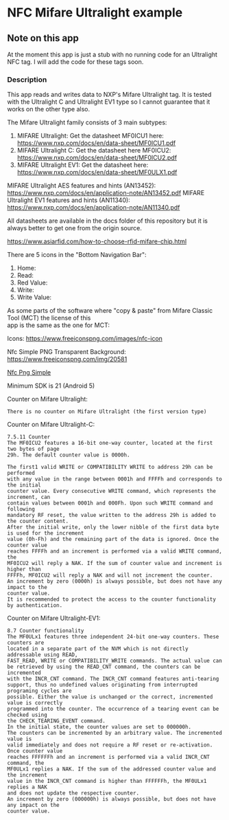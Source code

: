 # NFC Mifare Ultralight example

## Note on this app

At the moment this app is just a stub with no running code for an Ultralight NFC tag. I will add the code 
for these tags soon.

### Description

This app reads and writes data to NXP's Mifare Ultralight tag. It is tested with the Ultralight C and Ultralight EV1 type so 
I cannot guarantee that it works on the other type also.

The Mifare Ultralight family consists of 3 main subtypes:

1) MIFARE Ultralight: Get the datasheet MF0ICU1 here: https://www.nxp.com/docs/en/data-sheet/MF0ICU1.pdf
2) MIFARE Ultralight C: Get the datasheet here MF0ICU2: https://www.nxp.com/docs/en/data-sheet/MF0ICU2.pdf
3) MIFARE Ultralight EV1: Get the datasheet here: https://www.nxp.com/docs/en/data-sheet/MF0ULX1.pdf
 
MIFARE Ultralight AES features and hints (AN13452): https://www.nxp.com/docs/en/application-note/AN13452.pdf
MIFARE Ultralight EV1 features and hints (AN11340): https://www.nxp.com/docs/en/application-note/AN11340.pdf

All datasheets are available in the docs folder of this repository but it is always better to get one from the origin source.

https://www.asiarfid.com/how-to-choose-rfid-mifare-chip.html
 
There are 5 icons in the "Bottom Navigation Bar":

1) Home: 
2) Read: 
3) Red Value: 
4) Write: 
5) Write Value: 

As some parts of the software where "copy & paste" from Mifare Classic Tool (MCT) the license of this   
app is the same as the one for MCT: 

Icons: https://www.freeiconspng.com/images/nfc-icon

Nfc Simple PNG Transparent Background: https://www.freeiconspng.com/img/20581

<a href="https://www.freeiconspng.com/img/20581">Nfc Png Simple</a>

Minimum SDK is 21 (Android 5)

Counter on Mifare Ultralight:
```plaintext
There is no counter on Mifare Ultralight (the first version type)
```

Counter on Mifare Ultralight-C:
```plaintext
7.5.11 Counter
The MF0ICU2 features a 16-bit one-way counter, located at the first two bytes of page 
29h. The default counter value is 0000h.

The first1 valid WRITE or COMPATIBILITY WRITE to address 29h can be performed
with any value in the range between 0001h and FFFFh and corresponds to the initial
counter value. Every consecutive WRITE command, which represents the increment, can
contain values between 0001h and 000Fh. Upon such WRITE command and following
mandatory RF reset, the value written to the address 29h is added to the counter content.
After the initial write, only the lower nibble of the first data byte is used for the increment
value (0h-Fh) and the remaining part of the data is ignored. Once the counter value
reaches FFFFh and an increment is performed via a valid WRITE command, the
MF0ICU2 will reply a NAK. If the sum of counter value and increment is higher than
FFFFh, MF0ICU2 will reply a NAK and will not increment the counter.
An increment by zero (0000h) is always possible, but does not have any impact to the
counter value.
It is recommended to protect the access to the counter functionality by authentication.
```

Counter on Mifare Ultralight-EV1:
```plaintext
8.7 Counter functionality
The MF0ULx1 features three independent 24-bit one-way counters. These counters are
located in a separate part of the NVM which is not directly addressable using READ,
FAST_READ, WRITE or COMPATIBILITY_WRITE commands. The actual value can
be retrieved by using the READ_CNT command, the counters can be incremented
with the INCR_CNT command. The INCR_CNT command features anti-tearing
support, thus no undefined values originating from interrupted programing cycles are
possible. Either the value is unchanged or the correct, incremented value is correctly
programmed into the counter. The occurrence of a tearing event can be checked using
the CHECK_TEARING_EVENT command.
In the initial state, the counter values are set to 000000h.
The counters can be incremented by an arbitrary value. The incremented value is
valid immediately and does not require a RF reset or re-activation. Once counter value
reaches FFFFFFh and an increment is performed via a valid INCR_CNT command, the
MF0ULx1 replies a NAK. If the sum of the addressed counter value and the increment
value in the INCR_CNT command is higher than FFFFFFh, the MF0ULx1 replies a NAK
and does not update the respective counter.
An increment by zero (000000h) is always possible, but does not have any impact on the
counter value.
```

